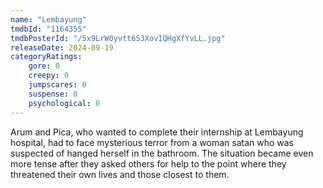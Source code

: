 ```yaml
---
name: "Lembayung"
tmdbId: "1164355"
tmdbPosterId: "/5x9LrW0yvtt6S3XovIQHgXfYvLL.jpg"
releaseDate: 2024-09-19
categoryRatings:
    gore: 0
    creepy: 0
    jumpscares: 0
    suspense: 0
    psychological: 0
---
```

Arum and Pica, who wanted to complete their internship at Lembayung hospital, had to face mysterious terror from a woman satan who was suspected of hanged herself in the bathroom. The situation became even more tense after they asked others for help to the point where they threatened their own lives and those closest to them.
